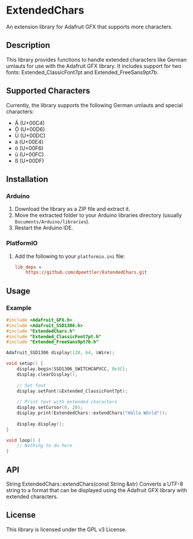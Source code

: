 # ExtendedChars

An extension library for Adafruit GFX that supports more characters.

## Description

This library provides functions to handle extended characters like German umlauts for use with the Adafruit GFX library. It includes support for two fonts: Extended_ClassicFont7pt and Extended_FreeSans9pt7b.

## Supported Characters

Currently, the library supports the following German umlauts and special characters:
- Ä (U+00C4)
- Ö (U+00D6)
- Ü (U+00DC)
- ä (U+00E4)
- ö (U+00F6)
- ü (U+00FC)
- ß (U+00DF)

## Installation

### Arduino

1. Download the library as a ZIP file and extract it.
2. Move the extracted folder to your Arduino libraries directory (usually `Documents/Arduino/libraries`).
3. Restart the Arduino IDE.

### PlatformIO

1. Add the following to your `platformio.ini` file:
    ```ini
    lib_deps =
        https://github.com/dpoettler/ExtendedChars.git
    ```

## Usage

### Example

```cpp
#include <Adafruit_GFX.h>
#include <Adafruit_SSD1306.h>
#include "ExtendedChars.h"
#include "Extended_ClassicFont7pt.h"
#include "Extended_FreeSans9pt7b.h"

Adafruit_SSD1306 display(128, 64, &Wire);

void setup() {
    display.begin(SSD1306_SWITCHCAPVCC, 0x3C);
    display.clearDisplay();
    
    // Set font
    display.setFont(&Extended_ClassicFont7pt);
    
    // Print text with extended characters
    display.setCursor(0, 20);
    display.print(ExtendedChars::extendChars("Hällo Wörld"));
    
    display.display();
}

void loop() {
    // Nothing to do here
}
```
## API
String ExtendedChars::extendChars(const String &str)
Converts a UTF-8 string to a format that can be displayed using the Adafruit GFX library with extended characters.

## License
This library is licensed under the GPL v3 License.
